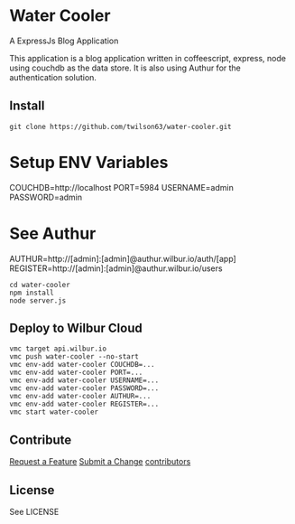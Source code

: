 # Water Cooler

A ExpressJs Blog Application

This application is a blog application written in coffeescript, express, node using couchdb as the data store.  It is also using Authur for the authentication solution.

## Install

```
git clone https://github.com/twilson63/water-cooler.git
```

# Setup ENV Variables
COUCHDB=http://localhost
PORT=5984
USERNAME=admin
PASSWORD=admin
# See Authur [](https://twilson63@github.com/twilson63/authur)
AUTHUR=http://[admin]:[admin]@authur.wilbur.io/auth/[app]
REGISTER=http://[admin]:[admin]@authur.wilbur.io/users

```
cd water-cooler
npm install
node server.js
```

## Deploy to Wilbur Cloud

```
vmc target api.wilbur.io
vmc push water-cooler --no-start
vmc env-add water-cooler COUCHDB=...
vmc env-add water-cooler PORT=...
vmc env-add water-cooler USERNAME=...
vmc env-add water-cooler PASSWORD=...
vmc env-add water-cooler AUTHUR=...
vmc env-add water-cooler REGISTER=...
vmc start water-cooler
```

## Contribute

[Request a Feature](/twilson63/water-cooler/issues)
[Submit a Change](/twilson63/water-cooler/pulls)
[contributors](/twilson63/water-cooler/contributors)



## License

See LICENSE
